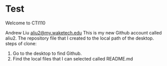 # Test

Welcome to CTI110

Andrew Liu aliu2@my.waketech.edu
This is my new Github account called aliu2.
The repository file that I created to the local path of the desktop.
steps of clone:
1. Go to the desktop to find Github.
2. Find the local files that I can selected called README.md